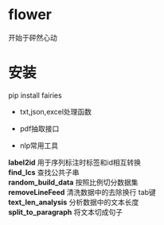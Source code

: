 # flower

开始于砰然心动 

# 安装
pip install fairies

* txt,json,excel处理函数
- pdf抽取接口
* nlp常用工具

**label2id**
用于序列标注时标签和id相互转换  
**find_lcs**
查找公共子串  
**random_build_data**
按照比例切分数据集  
**removeLineFeed**
清洗数据中的去除换行 tab键  
**text_len_analysis**
分析数据中的文本长度  
**split_to_paragraph**
将文本切成句子  

